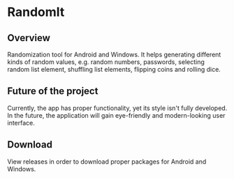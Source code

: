 # RandomIt

## Overview

Randomization tool for Android and Windows. It helps generating different kinds of random values, e.g. random numbers, passwords, selecting random list element, shuffling list elements, flipping coins and rolling dice.

## Future of the project

Currently, the app has proper functionality, yet its style isn't fully developed. In the future, the application will gain eye-friendly and modern-looking user interface.

## Download

View releases in order to download proper packages for Android and Windows.
